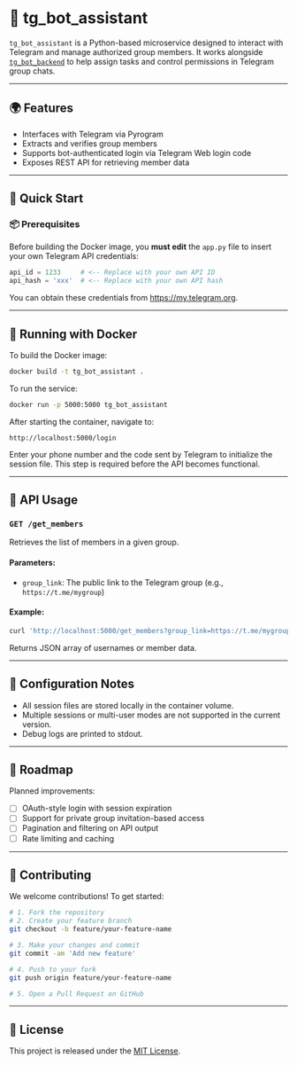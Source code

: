# 🐍 tg_bot_assistant

`tg_bot_assistant` is a Python-based microservice designed to interact with Telegram and manage authorized group members. It works alongside [`tg_bot_backend`](https://github.com/yourusername/tg_bot_backend) to help assign tasks and control permissions in Telegram group chats.

---

## 🌍 Features

- Interfaces with Telegram via Pyrogram
- Extracts and verifies group members
- Supports bot-authenticated login via Telegram Web login code
- Exposes REST API for retrieving member data

---

## 🚀 Quick Start

### 📦 Prerequisites

Before building the Docker image, you **must edit** the `app.py` file to insert your own Telegram API credentials:

```python
api_id = 1233     # <-- Replace with your own API ID
api_hash = 'xxx'  # <-- Replace with your own API hash
```

You can obtain these credentials from https://my.telegram.org.

---

## 🐳 Running with Docker

To build the Docker image:

```bash
docker build -t tg_bot_assistant .
```

To run the service:

```bash
docker run -p 5000:5000 tg_bot_assistant
```

After starting the container, navigate to:

```
http://localhost:5000/login
```

Enter your phone number and the code sent by Telegram to initialize the session file. This step is required before the API becomes functional.

---

## 📖 API Usage

### `GET /get_members`

Retrieves the list of members in a given group.

#### Parameters:

- `group_link`: The public link to the Telegram group (e.g., `https://t.me/mygroup`)

#### Example:

```bash
curl 'http://localhost:5000/get_members?group_link=https://t.me/mygroup'
```

Returns JSON array of usernames or member data.

---

## 🧾 Configuration Notes

- All session files are stored locally in the container volume.
- Multiple sessions or multi-user modes are not supported in the current version.
- Debug logs are printed to stdout.

---

## 🧭 Roadmap

Planned improvements:

- [ ] OAuth-style login with session expiration
- [ ] Support for private group invitation-based access
- [ ] Pagination and filtering on API output
- [ ] Rate limiting and caching

---

## 🤝 Contributing

We welcome contributions! To get started:

```bash
# 1. Fork the repository
# 2. Create your feature branch
git checkout -b feature/your-feature-name

# 3. Make your changes and commit
git commit -am 'Add new feature'

# 4. Push to your fork
git push origin feature/your-feature-name

# 5. Open a Pull Request on GitHub
```

---

## 📄 License

This project is released under the [MIT License](./LICENSE).